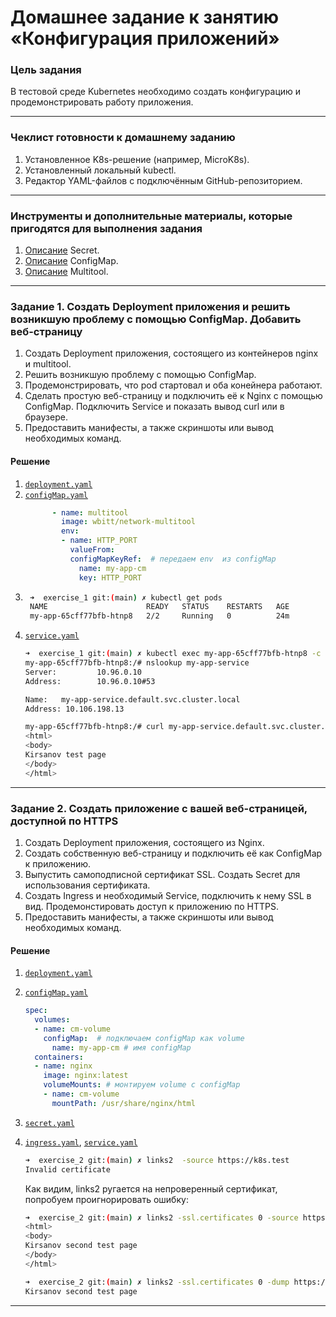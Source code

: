 # Домашнее задание к занятию «Конфигурация приложений»

### Цель задания

В тестовой среде Kubernetes необходимо создать конфигурацию и продемонстрировать работу приложения.

------

### Чеклист готовности к домашнему заданию

1. Установленное K8s-решение (например, MicroK8s).
2. Установленный локальный kubectl.
3. Редактор YAML-файлов с подключённым GitHub-репозиторием.

------

### Инструменты и дополнительные материалы, которые пригодятся для выполнения задания

1. [Описание](https://kubernetes.io/docs/concepts/configuration/secret/) Secret.
2. [Описание](https://kubernetes.io/docs/concepts/configuration/configmap/) ConfigMap.
3. [Описание](https://github.com/wbitt/Network-MultiTool) Multitool.

------

### Задание 1. Создать Deployment приложения и решить возникшую проблему с помощью ConfigMap. Добавить веб-страницу

1. Создать Deployment приложения, состоящего из контейнеров nginx и multitool.
2. Решить возникшую проблему с помощью ConfigMap.
3. Продемонстрировать, что pod стартовал и оба конейнера работают.
4. Сделать простую веб-страницу и подключить её к Nginx с помощью ConfigMap. Подключить Service и показать вывод curl или в браузере.
5. Предоставить манифесты, а также скриншоты или вывод необходимых команд.


#### Решение

1. [`deployment.yaml`](./exercise_1/deployment.yaml)
2. [`configMap.yaml`](./exercise_1/configMap.yaml)
    ``` yaml
          - name: multitool
            image: wbitt/network-multitool
            env:
            - name: HTTP_PORT
              valueFrom:
              configMapKeyRef:  # передаем env  из configMap
                name: my-app-cm
                key: HTTP_PORT
    ```
3. ``` sh
    ➜  exercise_1 git:(main) ✗ kubectl get pods
    NAME                      READY   STATUS    RESTARTS   AGE
    my-app-65cff77bfb-htnp8   2/2     Running   0          24m
    ```
4. [`service.yaml`](./exercise_1/service.yaml)
    ``` sh
    ➜  exercise_1 git:(main) ✗ kubectl exec my-app-65cff77bfb-htnp8 -c multitool -ti -- bash     
    my-app-65cff77bfb-htnp8:/# nslookup my-app-service
    Server:         10.96.0.10
    Address:        10.96.0.10#53

    Name:   my-app-service.default.svc.cluster.local
    Address: 10.106.198.13

    my-app-65cff77bfb-htnp8:/# curl my-app-service.default.svc.cluster.local
    <html>
    <body>
    Kirsanov test page
    </body>
    </html>
    ```

------

### Задание 2. Создать приложение с вашей веб-страницей, доступной по HTTPS 

1. Создать Deployment приложения, состоящего из Nginx.
2. Создать собственную веб-страницу и подключить её как ConfigMap к приложению.
3. Выпустить самоподписной сертификат SSL. Создать Secret для использования сертификата.
4. Создать Ingress и необходимый Service, подключить к нему SSL в вид. Продемонстировать доступ к приложению по HTTPS. 
4. Предоставить манифесты, а также скриншоты или вывод необходимых команд.

#### Решение

1. [`deployment.yaml`](./exercise_2/deployment.yaml)
2. [`configMap.yaml`](./exercise_2/configMap.yaml)
    ``` yaml
    spec:
      volumes:
      - name: cm-volume   
        configMap:  # подключаем configMap как volume
          name: my-app-cm # имя configMap
      containers:
      - name: nginx
        image: nginx:latest
        volumeMounts: # монтируем volume с configMap
        - name: cm-volume
          mountPath: /usr/share/nginx/html
    ```
3. [`secret.yaml`](./exercise_2/secret.yaml)
4. [`ingress.yaml`](./exercise_2/ingress.yaml), [`service.yaml`](./exercise_2/service.yaml)

    ``` sh
    ➜  exercise_2 git:(main) ✗ links2  -source https://k8s.test 
    Invalid certificate
    ```
    Как видим, links2 ругается на непроверенный сертификат, попробуем проигнорировать ошибку:
    ``` sh
    ➜  exercise_2 git:(main) ✗ links2 -ssl.certificates 0 -source https://k8s.test
    <html>
    <body>
    Kirsanov second test page
    </body>
    </html>
    
    ➜  exercise_2 git:(main) ✗ links2 -ssl.certificates 0 -dump https://k8s.test
    Kirsanov second test page
    ```
------
